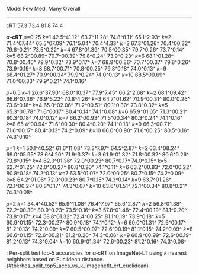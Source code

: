 Model                         Few            Med.            Many         Overall
-----------------  --------------  --------------  --------------  --------------
cRT                          57.3            73.4            81.8            74.4
<!--  -->
**_α_‑cRT**
_ρ_=0.25
_k_=1                 42.5^41.12^     63.7^11.28^      74.8^8.11^      65.1^2.93^
_k_=2                 71.4^07.44^     65.5^07.09^      76.1^5.04^      70.4^4.33^
_k_=3                 67.3^01.26^     70.4^00.32^      79.6^0.21^      73.5^0.22^
_k_=4                 67.8^01.39^     70.5^00.35^      79.7^0.26^      73.7^0.14^
_k_=5                 68.2^00.89^     70.7^00.39^      79.8^0.24^      73.9^0.23^
_k_=6                 68.1^01.28^     70.8^00.46^      79.9^0.32^      73.9^0.17^
_k_=7                 68.9^00.86^     70.7^00.37^      79.8^0.26^      73.9^0.19^
_k_=8                 68.7^00.71^     70.8^00.25^      79.8^0.18^      74.0^0.13^
_k_=9                 68.4^01.27^     70.9^00.34^      79.9^0.24^      74.0^0.13^
_k_=10                68.5^00.69^     71.0^00.33^      79.9^0.21^      74.1^0.16^
<!--  -->
_ρ_=0.5
_k_=1                 26.6^37.90^     68.0^10.37^      77.9^7.45^      66.2^2.68^
_k_=2                 68.1^09.42^     66.6^07.36^      76.9^5.22^      70.8^4.26^
_k_=3                 64.7^01.62^     70.9^00.31^      80.0^0.26^      73.6^0.18^
_k_=4                 65.0^02.06^     71.2^00.51^      80.1^0.30^      73.8^0.32^
_k_=5                 65.3^00.78^     71.6^00.17^      80.4^0.14^      74.1^0.08^
_k_=6                 65.9^01.05^     71.3^00.21^      80.3^0.18^      74.0^0.12^
_k_=7                 66.2^00.93^     71.5^00.34^      80.3^0.24^      74.1^0.16^
_k_=8                 65.4^00.94^     71.6^00.30^      80.4^0.20^      74.1^0.13^
_k_=9                 66.3^00.71^     71.6^00.17^      80.4^0.13^      74.2^0.09^
_k_=10                66.0^00.90^     71.6^00.25^      80.5^0.16^      74.3^0.10^
<!--  -->
_ρ_=1
_k_=1                 50.1^40.52^     61.6^11.08^      73.3^7.97^      64.5^2.87^
_k_=2                 63.4^08.24^     69.0^05.95^      78.6^4.20^      71.9^3.37^
_k_=3                 61.9^01.32^     71.8^00.32^      80.6^0.26^      73.8^0.15^
_k_=4                 62.0^01.36^     72.0^00.23^      80.7^0.17^      74.0^0.15^
_k_=5                 62.7^01.25^     72.0^00.27^      80.8^0.20^      74.1^0.11^
_k_=6                 63.2^00.83^     72.0^00.22^      80.8^0.18^      74.2^0.13^
_k_=7                 63.5^01.07^     72.0^00.25^      80.7^0.15^      74.2^0.09^
_k_=8                 64.2^01.06^     72.0^00.23^      80.7^0.15^      74.3^0.14^
_k_=9                 63.7^01.26^     72.1^00.27^      80.8^0.17^      74.3^0.07^
_k_=10                63.6^01.51^     72.1^00.34^      80.8^0.21^      74.3^0.08^
<!--  -->
_ρ_=2
_k_=1                 34.4^40.52^     65.9^11.08^      76.4^7.97^      65.6^2.87^
_k_=2                 56.8^01.38^     72.2^00.30^      80.9^0.23^      73.5^0.16^
_k_=3                 57.8^01.48^     72.4^00.19^      81.1^0.20^      73.8^0.17^
_k_=4                 58.8^01.32^     72.4^00.25^      81.1^0.19^      73.9^0.18^
_k_=5                 60.9^01.15^     72.3^00.27^      80.9^0.18^      74.1^0.12^
_k_=6                 60.0^01.31^     72.6^00.17^      81.2^0.13^      74.2^0.09^
_k_=7                 60.5^00.97^     72.6^00.19^      81.1^0.15^      74.2^0.09^
_k_=8                 60.6^01.15^     72.6^00.21^      81.2^0.20^      74.3^0.06^
_k_=9                 60.9^00.99^     72.6^00.19^      81.2^0.13^      74.3^0.04^
_k_=10                60.9^01.34^     72.6^00.23^      81.2^0.16^      74.3^0.08^

: Per-split test top‑5 accuracies for _α_‑cRT on ImageNet‑LT using _k_ nearest neighbors based on Euclidean distance. {#tbl:rhos_split_top5_accs_vs_k_imagenetlt_crt_euclidean}
